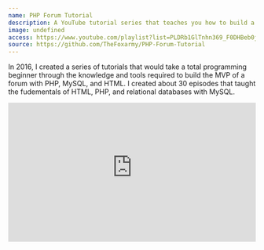 ```yaml
---
name: PHP Forum Tutorial
description: A YouTube tutorial series that teaches you how to build a forum with PHP!
image: undefined
access: https://www.youtube.com/playlist?list=PLDRb1GlTnhn369_F0DHBeb0jzntO3laW7
source: https://github.com/TheFoxarmy/PHP-Forum-Tutorial
---
```



In 2016, I created a series of tutorials that would take a total programming beginner through the knowledge and tools required to build the MVP of a forum with PHP, MySQL, and HTML. I created about 30 episodes that taught the fudementals of HTML, PHP, and relational databases with MySQL.
<p style="position: relative; padding-bottom: 56.25%; height: 0;"><iframe width="560" height="349" style="position: absolute; top: 0; left: 0; width: 100%; height: 100%;"src="https://www.youtube-nocookie.com/embed/videoseries?list=PLDRb1GlTnhn369_F0DHBeb0jzntO3laW7" frameborder="0" allow="accelerometer; autoplay; encrypted-media; gyroscope; picture-in-picture" allowfullscreen></iframe>

